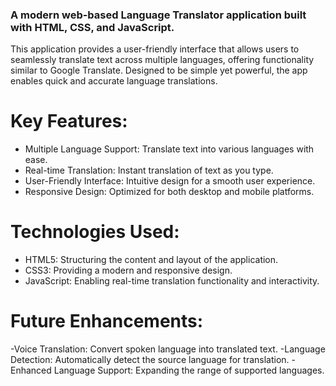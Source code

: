 ### A modern web-based Language Translator application built with HTML, CSS, and JavaScript.

This application provides a user-friendly interface that allows users to seamlessly translate text across multiple languages, offering functionality similar to Google Translate. Designed to be simple yet powerful, the app enables quick and accurate language translations.

# Key Features:
- Multiple Language Support: Translate text into various languages with ease.
- Real-time Translation: Instant translation of text as you type.
- User-Friendly Interface: Intuitive design for a smooth user experience.
- Responsive Design: Optimized for both desktop and mobile platforms.
# Technologies Used:
- HTML5: Structuring the content and layout of the application.
- CSS3: Providing a modern and responsive design.
- JavaScript: Enabling real-time translation functionality and interactivity.
# Future Enhancements:
-Voice Translation: Convert spoken language into translated text.
-Language Detection: Automatically detect the source language for translation.
-Enhanced Language Support: Expanding the range of supported languages.
